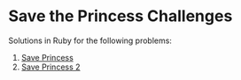 # Save the Princess Challenges

Solutions in Ruby for the following problems: 
1. [Save Princess](https://www.hackerrank.com/challenges/saveprincess)
2. [Save Princess 2](https://www.hackerrank.com/challenges/saveprincess2)
